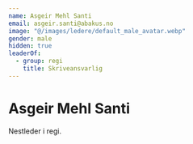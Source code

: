 ```yaml
---
name: Asgeir Mehl Santi
email: asgeir.santi@abakus.no
image: "@/images/ledere/default_male_avatar.webp"
gender: male
hidden: true
leaderOf:
  - group: regi
    title: Skriveansvarlig
---
```


# Asgeir Mehl Santi

Nestleder i regi.
